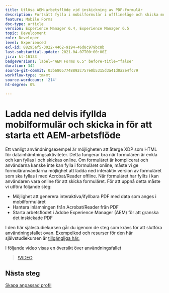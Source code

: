 ```yaml
---
title: Utlösa AEM-arbetsflöde vid inskickning av PDF-formulär
description: Fortsätt fylla i mobilformulär i offlineläge och skicka mobilformulär för att starta AEM arbetsflöde
feature: Mobile Forms
doc-type: article
version: Experience Manager 6.4, Experience Manager 6.5
topic: Development
role: Developer
level: Experienced
exl-id: 88295af5-3022-4462-9194-46d8c979bc8b
last-substantial-update: 2021-04-07T00:00:00Z
jira: kt-16133
badgeVersions: label="AEM Forms 6.5" before-title="false"
duration: 342
source-git-commit: 03b68057748892c757e0b5315d3a41d0a2e4fc79
workflow-type: tm+mt
source-wordcount: '214'
ht-degree: 0%

---
```


# Ladda ned delvis ifyllda mobilformulär och skicka in för att starta ett AEM-arbetsflöde

Ett vanligt användningsexempel är möjligheten att återge XDP som HTML för datainhämtningsaktiviteter. Detta fungerar bra när formulären är enkla och kan fyllas i och skickas online. Om formuläret är komplicerat och användarna kanske inte kan fylla i formuläret online, måste vi ge formuläranvändarna möjlighet att ladda ned interaktiv version av formuläret som ska fyllas i med Acrobat/Reader offline. När formuläret har fyllts i kan användaren vara online för att skicka formuläret.
För att uppnå detta måste vi utföra följande steg:

* Möjlighet att generera interaktiva/ifyllbara PDF med data som anges i mobilformuläret
* Hantera inlämningen från Acrobat/Reader från PDF
* Starta arbetsflödet i Adobe Experience Manager (AEM) för att granska det inskickade PDF

I den här självstudiekursen går du igenom de steg som krävs för att slutföra användningsfallet ovan. Exempelkod och resurser för den här självstudiekursen är [tillgängliga här.](./deploy-assets.md)

I följande video visas en översikt över användningsfallet

>[!VIDEO](https://video.tv.adobe.com/v/29677?quality=12&learn=on)

## Nästa steg

[Skapa anpassad profil](./custom-profile.md)